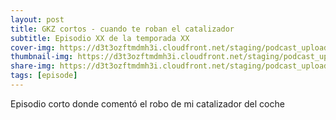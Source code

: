 ```yaml
---
layout: post
title: GKZ cortos - cuando te roban el catalizador
subtitle: Episodio XX de la temporada XX
cover-img: https://d3t3ozftmdmh3i.cloudfront.net/staging/podcast_uploaded_episode/14743809/14743809-1691156864982-b0ac84337e493.jpg
thumbnail-img: https://d3t3ozftmdmh3i.cloudfront.net/staging/podcast_uploaded_episode/14743809/14743809-1691156864982-b0ac84337e493.jpg
share-img: https://d3t3ozftmdmh3i.cloudfront.net/staging/podcast_uploaded_episode/14743809/14743809-1691156864982-b0ac84337e493.jpg
tags: [episode]
---
```


Episodio corto donde comentó el robo de mi catalizador del coche
